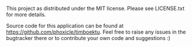 This project as distributed under the MIT license. Please see LICENSE.txt for
more details.

Source code for this application can be found at 
https://github.com/phoxicle/timboektu. Feel free to raise any issues in the 
bugtracker there or to contribute your own code and suggestions :)
